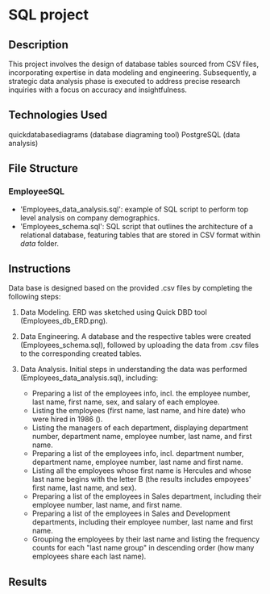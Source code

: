 # SQL project

## Description
This project involves the design of database tables sourced from CSV files, incorporating expertise in data modeling and engineering. Subsequently, a strategic data analysis phase is executed to address precise research inquiries with a focus on accuracy and insightfulness.

## Technologies Used
quickdatabasediagrams (database diagraming tool)
PostgreSQL (data analysis)

## File Structure
### EmployeeSQL
- 'Employees_data_analysis.sql': example of SQL script to perform top level analysis on company demographics.
- 'Employees_schema.sql': SQL script that outlines the architecture of a relational database, featuring tables that are stored in CSV format within *data* folder.

## Instructions




Data base is designed based on the provided .csv files by completing the following steps:

 1. Data Modeling. ERD was sketched using Quick DBD tool (Employees_db_ERD.png).

 2. Data Engineering. A database and the respective tables were created (Employees_schema.sql), followed by uploading the data from .csv files to the corresponding created tables.

 3. Data Analysis. Initial steps in understanding the data was performed (Employees_data_analysis.sql), including:
    - Preparing a list of the employees info, incl. the employee number, last name, first name, sex, and salary of each employee.
    - Listing the employees (first name, last name, and hire date) who were hired in 1986 ().
    - Listing the managers of each department, displaying department number, department name, employee number, last name, and first name.
    - Preparing a list of the employees info, incl. department number, department name, employee number, last name and first name.
    - Listing all the employees whose first name is Hercules and whose last name begins with the letter B (the results includes empoyees' first name, last name, and sex).
    - Preparing a list of the employees in Sales department, including their employee number, last name, and first name.
    - Preparing a list of the employees in Sales and Development departments, including their employee number, last name and first name.
    - Grouping the employees by their last name and listing the frequency counts for each "last name group" in descending order (how many employees share each last name).


## Results